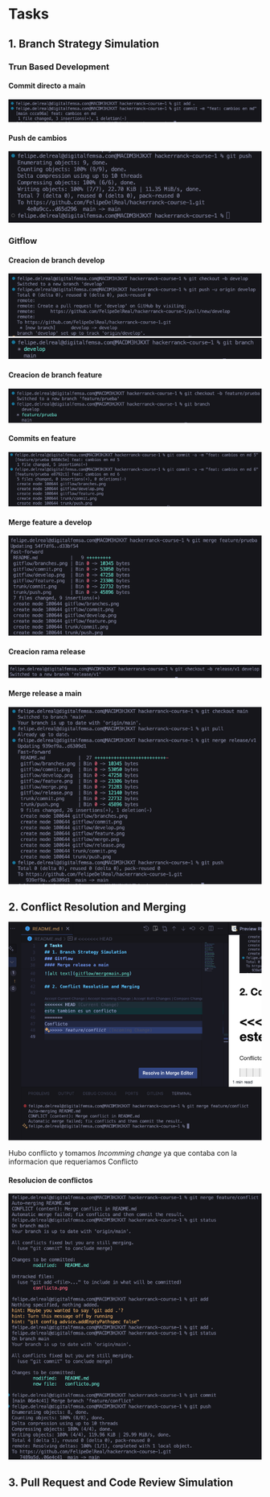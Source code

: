 # Tasks

## 1. Branch Strategy Simulation

### Trun Based Development

#### Commit directo a main

![alt text](trunk/commit.png)

#### Push de cambios

![alt text](trunk/push.png)

### Gitflow

#### Creacion de branch develop

![alt text](gitflow/develop.png)
![alt text](gitflow/branches.png)

#### Creacion de branch feature

![alt text](gitflow/feature.png)

#### Commits en feature

![alt text](gitflow/commit.png)

#### Merge feature a develop

![alt text](gitflow/merge.png)

#### Creacion rama release

![alt text](gitflow/release.png)

#### Merge release a main

![alt text](gitflow/mergemain.png)

## 2. Conflict Resolution and Merging

![alt text](conflicto.png)

Hubo conflicto y tomamos _Incomming change_ ya que contaba con la informacion que requeriamos
Conflicto

#### Resolucion de conflictos

![alt text](resolucion.png)

## 3. Pull Request and Code Review Simulation
